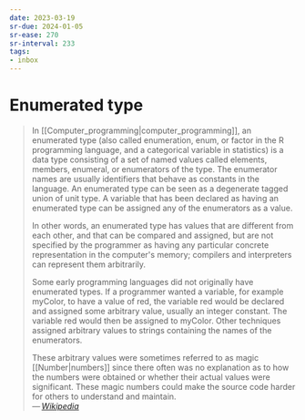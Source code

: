 ```yaml
---
date: 2023-03-19
sr-due: 2024-01-05
sr-ease: 270
sr-interval: 233
tags:
- inbox
---
```


# Enumerated type

> In [[Computer_programming|computer_programming]], an enumerated type (also
> called enumeration, enum, or factor in the R programming language, and a
> categorical variable in statistics) is a data type consisting of a set of
> named values called elements, members, enumeral, or enumerators of the type.
> The enumerator names are usually identifiers that behave as constants in the
> language. An enumerated type can be seen as a degenerate tagged union of unit
> type. A variable that has been declared as having an enumerated type can be
> assigned any of the enumerators as a value.
>
> In other words, an enumerated type has values that are different from each
> other, and that can be compared and assigned, but are not specified by the
> programmer as having any particular concrete representation in the computer's
> memory; compilers and interpreters can represent them arbitrarily.
>
> Some early programming languages did not originally have enumerated types. If
> a programmer wanted a variable, for example myColor, to have a value of red,
> the variable red would be declared and assigned some arbitrary value, usually
> an integer constant. The variable red would then be assigned to myColor. Other
> techniques assigned arbitrary values to strings containing the names of the
> enumerators.
>
> These arbitrary values were sometimes referred to as magic [[Number|numbers]]
> since there often was no explanation as to how the numbers were obtained or
> whether their actual values were significant. These magic numbers could make
> the source code harder for others to understand and maintain.\
> — <cite>[Wikipedia](https://en.wikipedia.org/wiki/Enumerated_type)</cite>
